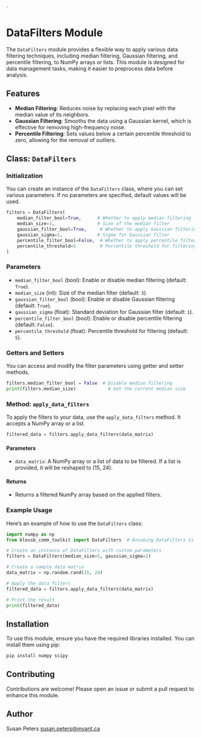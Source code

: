 
`
# DataFilters Module

The `DataFilters` module provides a flexible way to apply various data filtering techniques, including median filtering, Gaussian filtering, and percentile filtering, to NumPy arrays or lists. This module is designed for data management tasks, making it easier to preprocess data before analysis.

## Features

- **Median Filtering**: Reduces noise by replacing each pixel with the median value of its neighbors.
- **Gaussian Filtering**: Smooths the data using a Gaussian kernel, which is effective for removing high-frequency noise.
- **Percentile Filtering**: Sets values below a certain percentile threshold to zero, allowing for the removal of outliers.

## Class: `DataFilters`

### Initialization

You can create an instance of the `DataFilters` class, where you can set various parameters. If no parameters are specified, default values will be used.

```python
filters = DataFilters(
    median_filter_bool=True,      # Whether to apply median filtering
    median_size=3,                # Size of the median filter
    gaussian_filter_bool=True,     # Whether to apply Gaussian filtering
    gaussian_sigma=1,             # Sigma for Gaussian filter
    percentile_filter_bool=False,  # Whether to apply percentile filtering
    percentile_threshold=5         # Percentile threshold for filtering
)
```

### Parameters

- `median_filter_bool` (bool): Enable or disable median filtering (default: `True`).
- `median_size` (int): Size of the median filter (default: `3`).
- `gaussian_filter_bool` (bool): Enable or disable Gaussian filtering (default: `True`).
- `gaussian_sigma` (float): Standard deviation for Gaussian filter (default: `1`).
- `percentile_filter_bool` (bool): Enable or disable percentile filtering (default: `False`).
- `percentile_threshold` (float): Percentile threshold for filtering (default: `5`).

### Getters and Setters

You can access and modify the filter parameters using getter and setter methods.

```python
filters.median_filter_bool = False  # Disable median filtering
print(filters.median_size)            # Get the current median size
```

### Method: `apply_data_filters`

To apply the filters to your data, use the `apply_data_filters` method. It accepts a NumPy array or a list.

```python
filtered_data = filters.apply_data_filters(data_matrix)
```

#### Parameters
- `data_matrix`: A NumPy array or a list of data to be filtered. If a list is provided, it will be reshaped to (15, 24).

#### Returns
- Returns a filtered NumPy array based on the applied filters.

### Example Usage

Here’s an example of how to use the `DataFilters` class:

```python
import numpy as np
from bleusb_comm_toolkit import DataFilters  # Assuming DataFilters is in data_management module

# Create an instance of DataFilters with custom parameters
filters = DataFilters(median_size=5, gaussian_sigma=2)

# Create a sample data matrix
data_matrix = np.random.rand(15, 24)

# Apply the data filters
filtered_data = filters.apply_data_filters(data_matrix)

# Print the result
print(filtered_data)
```

## Installation

To use this module, ensure you have the required libraries installed. You can install them using pip:

```bash
pip install numpy scipy
```

## Contributing

Contributions are welcome! Please open an issue or submit a pull request to enhance this module.

## Author

Susan Peters
susan.peters@myant.ca 
```


